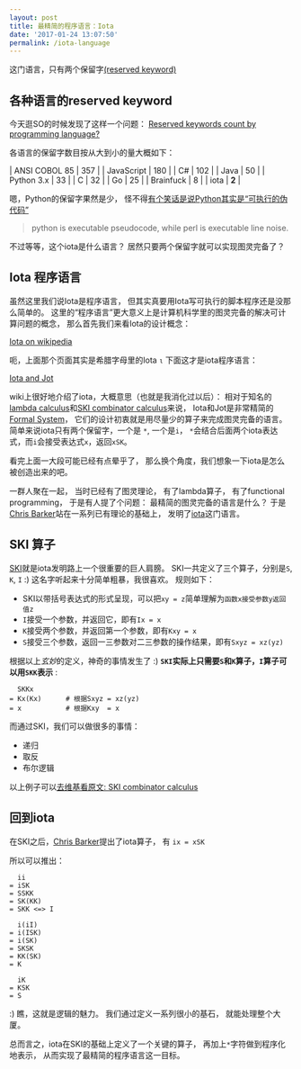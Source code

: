 ```yaml
---
layout: post
title: 最精简的程序语言：Iota
date: '2017-01-24 13:07:50'
permalink: /iota-language
---
```


这门语言，只有两个保留字[(reserved keyword)][wiki-reserved-keyword]

<!--MORE-->


## 各种语言的reserved keyword

今天逛SO的时候发现了这样一个问题：
[Reserved keywords count by programming language?][so-reserved-keyword]

各语言的保留字数目按从大到小的量大概如下：

| ANSI COBOL 85 | 357   |
| JavaScript    | 180   |
| C#            | 102   |
| Java          | 50    |
| Python 3.x    | 33    |
| C             | 32    |
| Go            | 25    |
| Brainfuck     | 8     |
| iota          | **2** |

嗯，Python的保留字果然是少，
怪不得[有个笑话是说Python其实是“可执行的伪代码”][executable-pseudocode]

> python is executable pseudocode, while perl is executable line noise.

不过等等，这个iota是什么语言？
居然只要两个保留字就可以实现图灵完备了？


## Iota 程序语言

虽然这里我们说Iota是程序语言，
但其实真要用Iota写可执行的脚本程序还是没那么简单的。
这里的“程序语言”更大意义上是计算机科学里的图灵完备的解决可计算问题的概念，
那么首先我们来看Iota的设计概念：

[Iota on wikipedia][iota]

呃，上面那个页面其实是希腊字母里的Iota `ι`
下面这才是iota程序语言：

[Iota and Jot][iota-jot]

wiki上很好地介绍了iota，大概意思（也就是我消化过以后）：
相对于知名的[lambda calculus][lambda]和[SKI combinator calculus][ski]来说，
Iota和Jot是非常精简的[Formal System][formal-system]，
它们的设计初衷就是用尽量少的算子来完成图灵完备的语言。
简单来说iota只有两个保留字，一个是 `*`, 一个是`i`，
`*`会结合后面两个iota表达式，而`i`会接受表达式`x`，返回`xSK`。

看完上面一大段可能已经有点晕乎了，
那么换个角度，我们想象一下iota是怎么被创造出来的吧。

一群人聚在一起，
当时已经有了图灵理论，
有了lambda算子，
有了functional programming，
于是有人提了个问题：
最精简的图灵完备的语言是什么？
于是[Chris Barker][chris]站在一系列已有理论的基础上，
发明了[iota][iota-jot]这门语言。


## SKI 算子

[SKI][ski]就是iota发明路上一个很重要的巨人肩膀。
SKI一共定义了三个算子，分别是`S`, `K`, `I`
:) 这名字听起来十分简单粗暴，我很喜欢。
规则如下：

* SKI以带括号表达式的形式呈现，可以把`xy = z`简单理解为`函数x接受参数y返回值z`
* `I`接受一个参数，并返回它，即有`Ix = x`
* `K`接受两个参数，并返回第一个参数，即有`Kxy = x`
* `S`接受三个参数，返回一三参数对二三参数的操作结果，即有`Sxyz = xz(yz)`

根据以上*玄妙*的定义，神奇的事情发生了 :)
**`SKI`实际上只需要`S`和`K`算子，`I`算子可以用`SKK`表示** :

```
  SKKx
= Kx(Kx)      # 根据Sxyz = xz(yz)
= x           # 根据Kxy  = x
```

而通过SKI，我们可以做很多的事情：

* 递归
* 取反
* 布尔逻辑

以上例子可以[去维基看原文: SKI combinator calculus][ski]


## 回到iota

在SKI之后，[Chris Barker][chris]提出了iota算子，
有 `ix = xSK`

所以可以推出：

```
  ii
= iSK
= SSKK
= SK(KK)
= SKK <=> I

  i(iI)
= i(ISK)
= i(SK)
= SKSK
= KK(SK)
= K

  iK
= KSK
= S
```

:) 瞧，这就是逻辑的魅力。
我们通过定义一系列很小的基石，
就能处理整个大厦。

总而言之，iota在SKI的基础上定义了一个关键的算子，
再加上`*`字符做到程序化地表示，
从而实现了最精简的程序语言这一目标。

[wiki-reserved-keyword]: https://en.wikipedia.org/wiki/Reserved_word
[so-reserved-keyword]: https://stackoverflow.com/questions/4980766/reserved-keywords-count-by-programming-language
[executable-pseudocode]: https://news.ycombinator.com/item?id=8241308
[iota]: https://en.wikipedia.org/wiki/Iota
[iota-jot]: https://en.wikipedia.org/wiki/Iota_and_Jot
[formal-system]: https://en.wikipedia.org/wiki/Formal_system
[lambda]: https://en.wikipedia.org/wiki/Lambda_calculus
[ski]: https://en.wikipedia.org/wiki/SKI_combinator_calculus
[chris]: https://en.wikipedia.org/wiki/Chris_Barker_(linguist)
